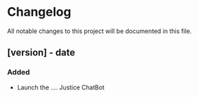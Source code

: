 # Changelog

All notable changes to this project will be documented in this file.

## [version] - date
### Added
- Launch the .... Justice ChatBot
